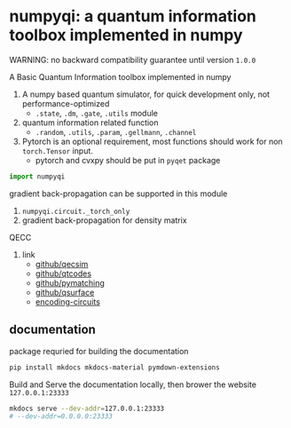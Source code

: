 # numpyqi: a quantum information toolbox implemented in numpy

WARNING: no backward compatibility guarantee until version `1.0.0`

A Basic Quantum Information toolbox implemented in numpy

1. A numpy based quantum simulator, for quick development only, not performance-optimized
   * `.state`, `.dm`, `.gate`, `.utils` module
2. quantum information related function
   * `.random`, `.utils`, `.param`, `.gellmann`, `.channel`
3. Pytorch is an optional requirement, most functions should work for non `torch.Tensor` input.
   * pytorch and cvxpy  should be put in `pyqet` package

```python
import numpyqi
```

gradient back-propagation can be supported in this module

1. `numpyqi.circuit._torch_only`
2. gradient back-propagation for density matrix

QECC

1. link
   * [github/qecsim](https://github.com/qecsim/qecsim)
   * [github/qtcodes](https://github.com/yaleqc/qtcodes)
   * [github/pymatching](https://github.com/oscarhiggott/PyMatching)
   * [github/qsurface](https://github.com/watermarkhu/qsurface)
   * [encoding-circuits](https://markus-grassl.de/QECC/circuits/index.html)

## documentation

package requried for building the documentation

```bash
pip install mkdocs mkdocs-material pymdown-extensions
```

Build and Serve the documentation locally, then brower the website `127.0.0.1:23333`

```bash
mkdocs serve --dev-addr=127.0.0.1:23333
# --dev-addr=0.0.0.0:23333
```
